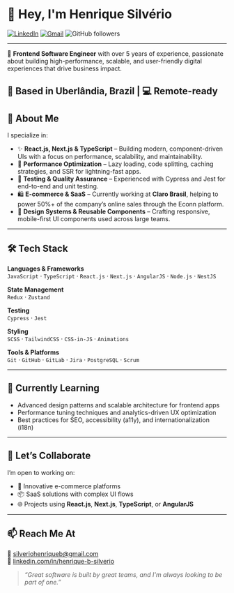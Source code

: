 # 👋 Hey, I'm Henrique Silvério

[![LinkedIn](https://img.shields.io/badge/LinkedIn-blue?style=for-the-badge&logo=linkedin&logoColor=white)](https://linkedin.com/in/henrique-b-silverio)
[![Gmail](https://img.shields.io/badge/Gmail-red?style=for-the-badge&logo=gmail&logoColor=white)](mailto:silveriohenriqueb@gmail.com)
![GitHub followers](https://img.shields.io/github/followers/HenrySilverio?style=for-the-badge)

---
🎯 **Frontend Software Engineer** with over 5 years of experience, passionate about building high-performance, scalable, and user-friendly digital experiences that drive business impact.

📍 Based in Uberlândia, Brazil | 💻 Remote-ready
---

## 🚀 About Me

I specialize in:

- ✨ **React.js, Next.js & TypeScript** – Building modern, component-driven UIs with a focus on performance, scalability, and maintainability.
- 🧠 **Performance Optimization** – Lazy loading, code splitting, caching strategies, and SSR for lightning-fast apps.
- 🧪 **Testing & Quality Assurance** – Experienced with Cypress and Jest for end-to-end and unit testing.
- 🛍️ **E-commerce & SaaS** – Currently working at **Claro Brasil**, helping to power 50%+ of the company’s online sales through the Econn platform.
- 🎨 **Design Systems & Reusable Components** – Crafting responsive, mobile-first UI components used across large teams.

---
## 🛠 Tech Stack

**Languages & Frameworks**  
`JavaScript` · `TypeScript` · `React.js` · `Next.js` · `AngularJS` · `Node.js` · `NestJS`

**State Management**  
`Redux` · `Zustand`

**Testing**  
`Cypress` · `Jest`

**Styling**  
`SCSS` · `TailwindCSS` · `CSS-in-JS` · `Animations`

**Tools & Platforms**  
`Git` · `GitHub` · `GitLab` · `Jira` · `PostgreSQL` · `Scrum`

---
## 🌱 Currently Learning

- Advanced design patterns and scalable architecture for frontend apps  
- Performance tuning techniques and analytics-driven UX optimization  
- Best practices for SEO, accessibility (a11y), and internationalization (i18n)

---
## 🤝 Let’s Collaborate

I’m open to working on:

- 🛒 Innovative e-commerce platforms  
- 📦 SaaS solutions with complex UI flows  
- 🌐 Projects using **React.js**, **Next.js**, **TypeScript**, or **AngularJS**

---
## 📫 Reach Me At

📧 [silveriohenriqueb@gmail.com](mailto:silveriohenriqueb@gmail.com)  
💼 [linkedin.com/in/henrique-b-silverio](https://linkedin.com/in/henrique-b-silverio)

> _“Great software is built by great teams, and I'm always looking to be part of one.”_
